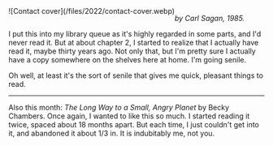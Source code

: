 <!--
.. title: Contact
.. slug: contact
.. date: 2022-03-19 23:01:53 UTC-05:00
.. tags: media,fiction,book,novel,science-fiction
-->

<span style="float: left">
![Contact cover](/files/2022/contact-cover.webp)
</span>

*by Carl Sagan, 1985.*

I put this into my library queue as it's highly regarded in some parts, and I'd
never read it. But at about chapter 2, I started to realize that I actually
have read it, maybe thirty years ago. Not only that, but I'm pretty sure I
actually have a copy somewhere on the shelves here at home. I'm going senile.

Oh well, at least it's the sort of senile that gives me quick, pleasant things
to read.

---

Also this month: *The Long Way to a Small, Angry Planet* by Becky Chambers.
Once again, I wanted to like this so much. I started reading it twice, spaced
about 18 months apart. But each time, I just couldn't get into it, and
abandoned it about 1/3 in. It is indubitably me, not you.

<br style="clear: left" />

